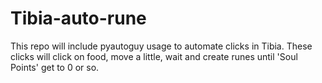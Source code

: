 # Tibia-auto-rune
This repo will include pyautoguy usage to automate clicks in Tibia. These clicks will click on food, move a little, wait and create runes until 'Soul Points' get to 0 or so.
